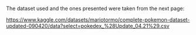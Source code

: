 The dataset used and the ones presented were taken from the next page:

https://www.kaggle.com/datasets/mariotormo/complete-pokemon-dataset-updated-090420/data?select=pokedex_%28Update_04.21%29.csv